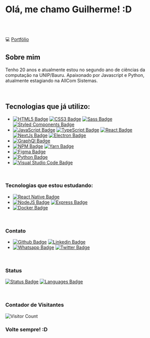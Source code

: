 # Olá, me chamo Guilherme! :D

<br>
<br>

💻 [Portfólio](https://glerme.github.io) 

## Sobre mim
Tenho 20 anos e atualmente estou no segundo ano de ciências da computação na UNIP/Bauru. Apaixonado por Javascript e Python, atualmente estagiando na AllCom Sistemas.

<br>

## Tecnologias que já utilizo: 

- [![HTML5 Badge](https://img.shields.io/badge/HTML5-E34F26?style=for-the-badge&logo=html5&logoColor=white)]() [![CSS3 Badge](https://img.shields.io/badge/CSS3-1572B6?style=for-the-badge&logo=css3&logoColor=white)]() [![Sass Badge](https://img.shields.io/badge/Sass-CC6699?style=for-the-badge&logo=sass&logoColor=white)]() [![Styled Components Badge](https://img.shields.io/badge/styled--components-DB7093?style=for-the-badge&logo=styled-components&logoColor=white)]()
- [![JavaScript Badge](https://img.shields.io/badge/JavaScript-323330?style=for-the-badge&logo=javascript&logoColor=F7DF1E)]() [![TypeScript Badge](https://img.shields.io/badge/TypeScript-007ACC?style=for-the-badge&logo=typescript&logoColor=white)]() [![React Badge](https://img.shields.io/badge/React-20232A?style=for-the-badge&logo=react&logoColor=61DAFB)]() [![NextJs Badge](https://img.shields.io/badge/next.js-000000?style=for-the-badge&logo=nextdotjs&logoColor=white)]() [![Electron Badge](https://img.shields.io/badge/Electron-2B2E3A?style=for-the-badge&logo=electron&logoColor=9FEAF9)]()
- [![GraphQl Badge](https://img.shields.io/badge/GraphQl-E10098?style=for-the-badge&logo=graphql&logoColor=white)]()
- [![NPM Badge](https://img.shields.io/badge/npm-CB3837?style=for-the-badge&logo=npm&logoColor=white)]() [![Yarn Badge](https://img.shields.io/badge/Yarn-2C8EBB?style=for-the-badge&logo=yarn&logoColor=white)]()
- [![Figma Badge](https://img.shields.io/badge/Figma-F24E1E?style=for-the-badge&logo=figma&logoColor=white)]()
- [![Python Badge](https://img.shields.io/badge/Python-3776AB?style=for-the-badge&logo=python&logoColor=white)]()
- [![Visual Studio Code Badge](https://img.shields.io/badge/Visual_Studio_Code-0078D4?style=for-the-badge&logo=visual%20studio%20code&logoColor=white)]()

<br>

### Tecnologias que estou estudando:

- [![React Native Badge](https://img.shields.io/badge/React_Native-20232A?style=for-the-badge&logo=react&logoColor=61DAFB)]()
- [![NodeJS Badge](https://img.shields.io/badge/Node.js-339933?style=for-the-badge&logo=nodedotjs&logoColor=white)]() [![Express Badge](https://img.shields.io/badge/Express.js-000000?style=for-the-badge&logo=express&logoColor=white)]()
- [![Docker Badge](https://img.shields.io/badge/Docker-2CA5E0?style=for-the-badge&logo=docker&logoColor=white)]()

<br>

### Contato
- [![Github Badge](	https://img.shields.io/badge/GitHub-100000?style=for-the-badge&logo=github&logoColor=white)](https://github.com/Glerme) [![Linkedin Badge](https://img.shields.io/badge/LinkedIn-0077B5?style=for-the-badge&logo=linkedin&logoColor=white)](https://www.linkedin.com/in/glerme/)
- [![Whatsapp Badge](https://img.shields.io/badge/WhatsApp-25D366?style=for-the-badge&logo=whatsapp&logoColor=white)](https://api.whatsapp.com/send?phone=5514998363749) [![Twitter Badge](https://img.shields.io/badge/Twitter-1DA1F2?style=for-the-badge&logo=twitter&logoColor=white)](https://twitter.com/glhermme) 

<br>

### Status

[![Status Badge](https://github-readme-stats.vercel.app/api?username=Glerme&show_icons=true&theme=material-palenight&include_all_commits=true&count_private=true)]() [![Languages Badge](https://github-readme-stats.vercel.app/api/top-langs/?username=Glerme&layout=compact&langs_count=16&theme=material-palenight)]() 

<br>

### Contador de Visitantes
![Visitor Count](https://profile-counter.glitch.me/Glerme/count.svg)

### Volte sempre! :D 
